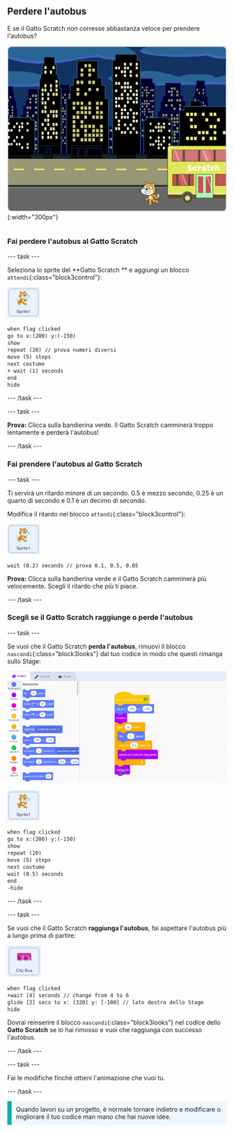 ## Perdere l'autobus

<div style="display: flex; flex-wrap: wrap">
<div style="flex-basis: 200px; flex-grow: 1; margin-right: 15px;">
E se il Gatto Scratch non corresse abbastanza veloce per prendere l'autobus?
</div>
<div>

![Lo Scratch Cat perde l'autobus.](images/cat-misses-bus.png){:width="300px"}

</div>
</div>

### Fai perdere l'autobus al Gatto Scratch

--- task ---

Seleziona lo sprite del **Gatto Scratch ** e aggiungi un blocco `attendi`{:class="block3control"}:

![Lo sprite di Scratch Cat.](images/scratch-cat-sprite.png)

```blocks3
when flag clicked
go to x:(200) y:(-150) 
show
repeat (20) // prova numeri diversi
move (5) steps 
next costume 
+ wait (1) seconds
end
hide
```
--- /task ---

--- task ---

**Prova:** Clicca sulla bandierina verde. Il Gatto Scratch camminerà troppo lentamente e perderà l'autobus!

--- /task ---

### Fai prendere l'autobus al Gatto Scratch

--- task ---

Ti servirà un ritardo minore di un secondo. 0.5 è mezzo secondo, 0.25 è un quarto di secondo e 0.1 è un decimo di secondo.

Modifica il ritardo nel blocco `attendi`{:class="block3control"}:

![Lo sprite di Scratch Cat.](images/scratch-cat-sprite.png)

```blocks3
wait (0.2) seconds // prova 0.1, 0.5, 0.05
```

**Prova:** Clicca sulla bandierina verde e il Gatto Scratch camminerà più velocemente. Scegli il ritardo che più ti piace.

--- /task ---

### Scegli se il Gatto Scratch raggiunge o perde l'autobus

--- task ---

Se vuoi che il Gatto Scratch **perda l'autobus**, rimuovi il blocco `nascondi`{:class="block3looks"} dal tuo codice in modo che questi rimanga sullo Stage:

![Trascinando il blocco 'nascondi' dallo script nell'area Codice al menu Blocchi per rimuovere il blocco dallo script.](images/removing-blocks-at-script-ends.gif)

![Lo sprite di Scratch Cat.](images/scratch-cat-sprite.png)

```blocks3
when flag clicked
go to x:(200) y:(-150) 
show
repeat (20) 
move (5) steps 
next costume
wait (0.5) seconds 
end
-hide
```
--- /task ---

--- task ---

Se vuoi che il Gatto Scratch **raggiunga l'autobus**, fai aspettare l'autobus più a lungo prima di partire:

![Lo sprite dell'autobus cittadino.](images/bus-sprite.png)

```blocks3
when flag clicked 
+wait [4] seconds // change from 4 to 6
glide [2] secs to x: [320] y: [-100] // lato destro dello Stage
hide
```

Dovrai reinserire il blocco `nascondi`{:class="block3looks"} nel codice dello **Gatto Scratch** se lo hai rimosso e vuoi che raggiunga con successo l'autobus.

--- /task ---

--- task ---

Fai le modifiche finché ottieni l'animazione che vuoi tu.

--- /task ---

<p style="border-left: solid; border-width:10px; border-color: #0faeb0; background-color: aliceblue; padding: 10px;">
Quando lavori su un progetto, è normale tornare indietro e modificare o migliorare il tuo codice man mano che hai nuove idee. 
</p>



